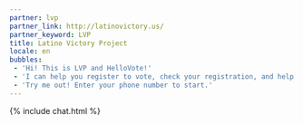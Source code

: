 ```yaml
---
partner: lvp
partner_link: http://latinovictory.us/
partner_keyword: LVP
title: Latino Victory Project
locale: en
bubbles:
 - 'Hi! This is LVP and HelloVote!'
 - 'I can help you register to vote, check your registration, and help your friends register'
 - 'Try me out! Enter your phone number to start.'
---
```

{% include chat.html %}



